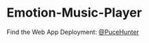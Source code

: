 # Emotion-Music-Player

Find the Web App Deployment: [@PuceHunter](https://github.com/PuceHunter/semp-app)
